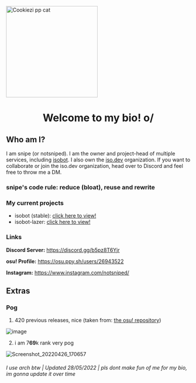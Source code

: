 <img title='Cookiezi pp cat' align='center' width='250' src='https://i.redd.it/4fpguhk9vdi51.png'>

<h1 align='center'>Welcome to my bio! o/</h1>

## Who am I?
I am snipe (or notsniped). I am the owner and project-head of multiple services, including [isobot](https://github.com/PyBotDevs/isobot-python). I also own the [iso.dev](https://github.com/PyBotDevs) organization.
If you want to collaborate or join the iso.dev organization, head over to Discord and feel free to throw me a DM.
<h3>snipe's code rule: reduce (bloat), reuse and rewrite</h3>

### My current projects
- isobot (stable): [click here to view!](https://github.com/PyBotDevs/isobot-python)
- isobot-lazer: [click here to view!](https://github.com/notsniped/isobot-lazer)

### Links
<b>Discord Server:</b> https://discord.gg/b5pz8T6Yjr

<b>osu! Profile:</b> https://osu.ppy.sh/users/26943522

<b>Instagram:</b> https://www.instagram.com/notsniped/

## Extras
### Pog

1) 420 previous releases, nice (taken from: [the osu! repository](https://github.com/ppy/osu))

![image](https://user-images.githubusercontent.com/72265661/165280876-2016605e-9d6f-4cc9-847b-dba8c32faff0.png)

2) i am 7**69**k rank very pog

![Screenshot_20220426_170657](https://user-images.githubusercontent.com/72265661/165291900-15c72256-8632-4f3a-809f-614c1f82b5cf.png)



<h6>I use arch btw | Updated 28/05/2022 | pls dont make fun of me for my bio, im gonna update it over time</h6>

<!---
notsniped/notsniped is a ✨ special ✨ repository because its `README.md` (this file) appears on your GitHub profile.
You can click the Preview link to take a look at your changes.
--->
